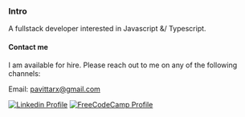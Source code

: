 <!--
**pavittarx/pavittarx** is a ✨ _special_ ✨ repository because its `README.md` (this file) appears on your GitHub profile.

Here are some ideas to get you started:

- 🔭 I’m currently working on ...
- 🌱 I’m currently learning ...
- 👯 I’m looking to collaborate on ...
- 🤔 I’m looking for help with ...
- 💬 Ask me about ...
- 📫 How to reach me: ...
- 😄 Pronouns: ...
- ⚡ Fun fact: ...
-->


### Intro

A fullstack developer interested in Javascript &/ Typescript. 

#### Contact me
I am available for hire. Please reach out to me on any of the following channels:

Email: pavittarx@gmail.com

[![Linkedin Profile](https://pubx.s3-us-west-1.amazonaws.com/gh-linkedin.svg)](https://linkedin.in/in/pavittarx)
[![FreeCodeCamp Profile](https://pubx.s3-us-west-1.amazonaws.com/gh-freecodecamp.svg)](https://freecodecamp.org/pavittarx)
